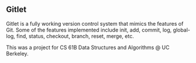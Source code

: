## Gitlet 

Gitlet is a fully working version control system that mimics the features of Git. Some of the features implemented include init, add, commit, log, global-log, find, status, checkout, branch, reset, merge, etc. 

This was a project for CS 61B Data Structures and Algorithms @ UC Berkeley. 
